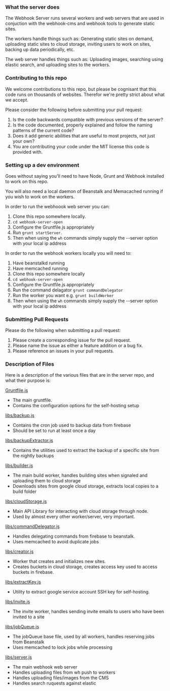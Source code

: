 ### What the server does

The Webhook Server runs several workers and web servers that are used in conjuction with the webhook-cms and webhook tools to generate static sites.

The workers handle things such as: Generating static sites on demand, uploading static sites to cloud storage, inviting users to work on sites, backing up data periodically, etc.

The web server handles things such as: Uploading images, searching using elastic search, and uploading sites to the workers.

### Contributing to this repo

We welcome contributions to this repo, but please be cognisant that this code runs on thousands of websites. Therefor we're pretty strict about what we accept.

Please consider the following before submitting your pull request:

1. Is the code backwards compatible with previous versions of the server?
2. Is the code documented, properly explained and follow the naming patterns of the current code?
3. Does it add generic abilities that are useful to most projects, not just your own?
4. You are contributing your code under the MIT license this code is provided with.

### Setting up a dev environment

Goes without saying you'll need to have Node, Grunt and Webhook installed to work on this repo.

You will also need a local daemon of Beanstalk and Memacached running if you wish to work on the workers.

In order to run the webhoook web server you can:

  1. Clone this repo somewhere locally.
  2. `cd webhook-server-open`
  3. Configure the Gruntfile.js appropriately
  4. Run `grunt startServer`.
  5. Then when using the `wh` commands simply supply the --server option with your local ip address

In order to run the webhook workers locally you will need to:
  1. Have beanstalkd running
  2. Have memcached  running
  3. Clone this repo somewhere locally
  4. `cd webhook-server-open`
  5. Configure the Gruntfile.js appropriately
  6. Run the command delagator `grunt commandDelegator`
  7. Run the worker you want  e.g. `grunt buildWorker`
  8. Then when using the `wh` commands simply supply the --server option with your local ip address

### Submitting Pull Requests

Please do the following when submitting a pull request:

1. Please create a corresponding issue for the pull request.
2. Please name the issue as either a feature addition or a bug fix.
3. Please reference an issues in your pull requests.

### Description of Files

Here is a description of the various files that are in the server repo, and what their purpose is:

[Gruntfile.js](https://github.com/webhook/webhook-server-open/blob/master/Gruntfile.js)

* The main gruntfile.
* Contains the configuration options for the self-hosting setup

[libs/backup.js](https://github.com/webhook/webhook-server-open/blob/master/libs/backup.js)

* Contains the cron job used to backup data from firebase
* Should be set to run at least once a day

[libs/backupExtractor.js](https://github.com/webhook/webhook-server-open/blob/master/libs/backupExtractor.js)

* Contains the utilities used to extract the backup of a specific site from the nightly backups

[libs/builder.js](https://github.com/webhook/webhook-server-open/blob/master/libs/builder.js)

* The main build worker, handles building sites when signaled and uploading them to cloud storage
* Downloads sites from google cloud storage, extracts local copies to a build folder

[libs/cloudStorage.js](https://github.com/webhook/webhook-server-open/blob/master/libs/cloudStorage.js)

* Main API Library for interacting with cloud storage through node.
* Used by almost every other worker/server, very important.

[libs/commandDelegator.js](https://github.com/webhook/webhook-server-open/blob/master/libs/commandDelegator.js)

* Handles delegating commands from firebase to beanstalk.
* Uses memcached to avoid duplicate jobs

[libs/creator.js](https://github.com/webhook/webhook-server-open/blob/master/libs/creator.js)

* Worker that creates and initializes new sites.
* Creates buckets in cloud storage, creates access key used to access buckets in firebase.

[libs/extractKey.js ](https://github.com/webhook/webhook-server-open/blob/master/libs/extractKey.js)

* Utility to extract google service account SSH key for self-hosting.

[libs/invite.js](https://github.com/webhook/webhook-server-open/tree/master/libs/invite.js)

* The invite worker, handles sending invite emails to users who have been invited to a site

[libs/jobQueue.js ](https://github.com/webhook/webhook-server-open/blob/master/libs/jobQueue.js)

* The jobQueue base file, used by all workers, handles reserving jobs from Beanstalk
* Uses memcached to lock jobs while processing

[libs/server.js ](https://github.com/webhook/webhook-server-open/blob/master/libs/server.js)

* The main webhook web server
* Handles uploading files from wh push to workers
* Handles uploading files/images from the CMS
* Handles search ruquests against elastic



